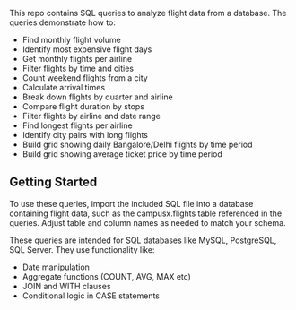 This repo contains SQL queries to analyze flight data from a database. The queries demonstrate how to:

- Find monthly flight volume
- Identify most expensive flight days 
- Get monthly flights per airline
- Filter flights by time and cities 
- Count weekend flights from a city
- Calculate arrival times
- Break down flights by quarter and airline
- Compare flight duration by stops
- Filter flights by airline and date range
- Find longest flights per airline
- Identify city pairs with long flights
- Build grid showing daily Bangalore/Delhi flights by time period
- Build grid showing average ticket price by time period

## Getting Started
To use these queries, import the included SQL file into a database containing flight data, such as the campusx.flights table referenced in the queries. Adjust table and column names as needed to match your schema.

These queries are intended for SQL databases like MySQL, PostgreSQL, SQL Server. They use functionality like:

- Date manipulation
- Aggregate functions (COUNT, AVG, MAX etc)
- JOIN and WITH clauses
- Conditional logic in CASE statements 

